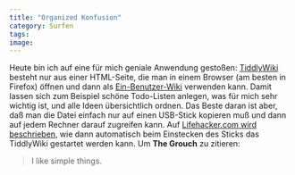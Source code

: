 ```yaml
---
title: "Organized Konfusion"
category: Surfen
tags: 
image: 
---
```


Heute bin ich auf eine für mich geniale Anwendung gestoßen: [TiddlyWiki](http://www.tiddlywiki.com) besteht nur aus einer HTML-Seite, die man in einem Browser (am besten in Firefox) öffnen und dann als [Ein-Benutzer-Wiki](http://praegnanz.de/weblog/750/was-zur-hoelle-ist-tiddlywiki) verwenden kann. Damit lassen sich zum Beispiel schöne Todo-Listen anlegen, was für mich sehr wichtig ist, und alle Ideen übersichtlich ordnen. Das Beste daran ist aber, daß man die Datei einfach nur auf einen USB-Stick kopieren muß und dann auf jedem Rechner darauf zugreifen kann. Auf [Lifehacker.com wird beschrieben](http://lifehacker.com/software/portable-applications/hack-attack-quicklaunch-your-usb-workspace-182792.php), wie dann automatisch beim Einstecken des Sticks das TiddlyWiki gestartet werden kann. Um **The Grouch** zu zitieren:
> I like simple things.

